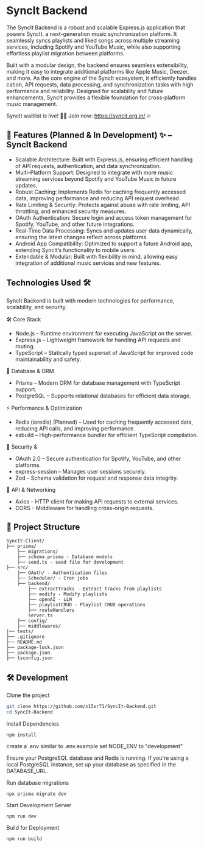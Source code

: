 
# SyncIt Backend
The SyncIt Backend is a robust and scalable Express.js application that powers SyncIt, a next-generation music synchronization platform. It seamlessly syncs playlists and liked songs across multiple streaming services, including Spotify and YouTube Music, while also supporting effortless playlist migration between platforms.

Built with a modular design, the backend ensures seamless extensibility, making it easy to integrate additional platforms like Apple Music, Deezer, and more. As the core engine of the SyncIt ecosystem, it efficiently handles cation, API requests, data processing, and synchronization tasks with high performance and reliability. Designed for scalability and future enhancements, SyncIt provides a flexible foundation for cross-platform music management.

SyncIt waitlist is live! 🚀🎵 Join now: https://syncit.org.in/ 🔥

## 🚀 Features (Planned & In Development) ✨ – SyncIt Backend

- Scalable Architecture: Built with Express.js, ensuring efficient handling of API requests, authentication, and data synchronization.
- Multi-Platform Support: Designed to integrate with more music streaming services beyond Spotify and YouTube Music in future updates.
- Robust Caching: Implements Redis for caching frequently accessed data, improving performance and reducing API request overhead.
- Rate Limiting & Security: Protects against abuse with rate limiting, API throttling, and enhanced security measures.
- OAuth Authentication: Secure login and access token management for Spotify, YouTube, and other future integrations.
- Real-Time Data Processing: Syncs and updates user data dynamically, ensuring the latest changes reflect across platforms.
- Android App Compatibility: Optimized to support a future Android app, extending SyncIt’s functionality to mobile users.
- Extendable & Modular: Built with flexibility in mind, allowing easy integration of additional music services and new features.
## Technologies Used 🛠
SyncIt Backend is built with modern technologies for performance, scalability, and security.

🛠 Core Stack

- Node.js – Runtime environment for executing JavaScript on the server.
- Express.js – Lightweight framework for handling API requests and routing.
- TypeScript – Statically typed superset of JavaScript for improved code  maintainability and safety.

📡 Database & ORM
- Prisma – Modern ORM for database management with TypeScript support.
- PostgreSQL – Supports relational databases for efficient data storage.

⚡ Performance & Optimization

- Redis (ioredis) (Planned) – Used for caching frequently accessed data, reducing API calls, and improving performance.
- esbuild – High-performance bundler for efficient TypeScript compilation.

🔐 Security & 

- OAuth 2.0 – Secure authentication for Spotify, YouTube, and other platforms.
- express-session – Manages user sessions securely.
- Zod – Schema validation for request and response data integrity.

📡 API & Networking

- Axios – HTTP client for making API requests to external services.
- CORS – Middleware for handling cross-origin requests.
## 📂 Project Structure
```
SyncIt-Client/
├── prisma/
    ├── migrations/
    ├── schema.prisma - Database models
    ├── seed.ts - seed file for development
├── src/
    ├── OAuth/ - Authentication files
    ├── Scheduler/ - Cron jobs
    ├── backend/ 
        ├── extractTracks - Extract tracks from playlists
        ├── modify - Modify playlists
        ├── openAI - LLM 
        ├── playlistCRUD - Playlist CRUD operations
        ├── routeHandlers 
        server.ts    
    ├── config/ 
    ├── middlewares/ 
|── tests/
├── .gitignore          
├── README.md
├── package-lock.json        
├── package.json       
├── tsconfig.json          
```


## 🛠 Development

Clone the project
```bash
git clone https://github.com/x15sr71/SyncIt-Backend.git
cd SyncIt-Backend
```
Install Dependencies
```
npm install 
```

create a .env similar to .env.example
set NODE_ENV to "development"

Ensure your PostgreSQL database and Redis is running. If you're using a local PostgreSQL instance, set up your database as specified in the DATABASE_URL.


Run database migrations

```
npx prisma migrate dev
```
Start Development Server
```
npm run dev
```
Build for Deployment
```
npm run build
```
    
